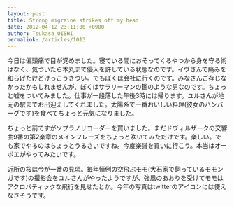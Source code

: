 ```yaml
---
layout: post
title: Strong migraine strikes off my head
date: 2012-04-12 23:11:00 +0900
author: Tsukasa OISHI
permalink: /articles/1013
---
```



今日は偏頭痛で目が覚めました。寝ている間におそってくるやつから身を守る術はなく、気づいたら本丸まで侵入を許している状態なのです。イヴさんで痛みを和らげたけどけっこうきつい。でもぼくは会社に行くのです。みなさんご存じなかったかもしれませんが、ぼくはサラリーマンの鑑のような男なのです。ちょっと嘘をついてみました。仕事が一段落した午後3時には帰ります。ユルさんが地元の駅までお出迎えしてくれました。太陽系で一番おいしい料理(彼女のハンバーグです)を食べてちょっと元気になりました。  

ちょっと前ですがソプラノリコーダーを買いました。まだドヴォルザークの交響曲9番の第2楽章のメインフレーズをちょっと吹いてみただけです。楽しい。でも家でやるのはちょっとうるさいですね。今度楽譜を買いに行こう。本当はオーボエがやってみたいです。  

近所の桜は今が一番の見頃。毎年恒例の空飛ぶモモ(大石家で飼っているモモンガです)の撮影会をユルさんがやったようですが、強風のあおりを受けてモモはアクロバティックな飛行を見せたとか。今年の写真はtwitterのアイコンには使えなさそうです。  

